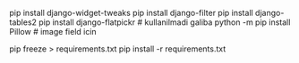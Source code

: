 pip install django-widget-tweaks
pip install django-filter
pip install django-tables2
pip install django-flatpickr # kullanilmadi galiba
python -m pip install Pillow  # image field icin



pip freeze > requirements.txt
pip install -r requirements.txt